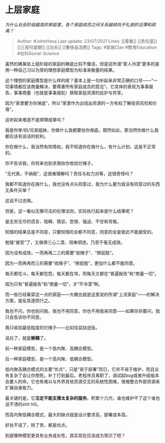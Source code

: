 # 上层家庭
*为什么社会阶级越高的家庭里，各个家庭成员之间关系越倾向于礼貌的淡薄和疏离？*

> Author: #JohnHexa
Last update: *23/07/2021* 
Links: [[尊重]] [[责任感]] [[三观可塑期]] [[功夫]] [[奢侈品消费]]
Tags:  #家族Clan #教育Education #社科Social-Science 



虽然的确某些上层阶级的家庭的确是比较不像话，但是这所谓“家人冷漠”更多的是用一种自己习以为常的理想家庭模型为标准来衡量的结果。

这个理想的家庭模型是什么样的呢？基本上是一句听起来非常正确的口号——“一切事情都应该商量解决，要尊重所有家庭成员的意见”。它具体的表现为事事报告、事事商量（也就是事事报批）换取家庭资源的庇护与共享。

因为“家里要为你保底”，所以“家里作为出钱出资源的一方有权了解投资风险和价值”。

这听起来难道不是顺理成章吗？

我是你爹/妈/兄弟姐妹，你做什么我都要给你保底。既然如此，那当然你做什么我都应该有说话的权利。

你在做什么，我当然有知情权。我不知道你在做什么，有什么计划，这是不正常的。

你不告诉我，你将来也别求我给你收拾烂摊子。

“无代表，不纳税”，这很难理解吗？责任与权力对等，这很奇怪吗？

我都不知道你在搞什么，我也没有点头同意过，我为什么要为我没有同意过的东西无条件买单？

这说不过去嘛。

但是，这一看似无懈可击的伦理法则，实际执行起来是什么结果呢？

是无穷无尽的谎言、隐瞒、猜忌、怨恨、强迫、不甘和背叛。

知情的结果总是不同意，只要知情的全都不同意，同意的全是彼此不能接受的。

勉强“接受”了，又做得三心二意、阳奉阴违，乃至于毫无成效。

因为没有成效，一而再再二三的需要“收摊子”、“擦屁股”。

因为一而再再而三的需要“收摊子”、“擦屁股”，更加什么都不能同意。

每天都在斗，每天都在怨，每天都在骂，而每天又都在“普遍报告”和“商量一切”。

因为只有“普遍报告”和“商量一切”，才“不冷漠”啊。

而一些已经看穿这一点的家庭——大概也就是这里说的所谓“上流家庭”——的解决方案，是反其道而行之。

我也不问，你也别问我，我也不用同意，你也不用我来同意——如果你非要问，我只会告诉你不同意。

我只收拾最低程度的烂摊子——比如往监狱送饭。

说白了，就是**解耦**了。

前一种家庭模型，是一个低内聚、高耦合模型。

后一种家庭模型，是一个高内聚、低耦合模型。

低内聚高耦合模式的主要“优点”，只是“易于部署”而已，它并不易于维护，而且业务复杂了会让你想死。补丁打到最后，老程序员离职了，调试起bug或者升级版本会要人的命。它也有难以与外界其他资源交互的系统性困难，很难整合外部资源来扩展自身能力。

最关键的是，它**注定不能支撑太复杂的服务**。积累个几代，谁也维护不了这个谁也说不清的shit hill。

而高内聚低耦合模式，最大的缺点就是设计要求高，部署成本高。

好处不说了，除了贵，都是优点。

到底哪种模型更具有业务成长性，其实现在应该成为常识了吧？



